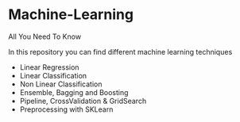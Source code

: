 # Machine-Learning
All You Need To Know

In this repository you can find different machine learning techniques
- Linear Regression
- Linear Classification
- Non Linear Classification
- Ensemble, Bagging and Boosting
- Pipeline, CrossValidation & GridSearch
- Preprocessing with SKLearn
